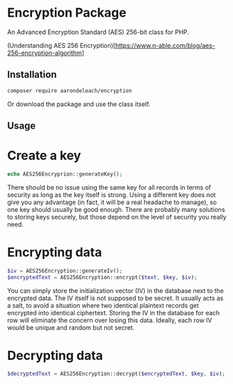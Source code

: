Encryption Package
==================

An Advanced Encryption Standard (AES) 256-bit class for PHP.

(Understanding AES 256 Encryption)[https://www.n-able.com/blog/aes-256-encryption-algorithm]

Installation
------------

```bash
composer require aarondeloach/encryption
```

Or download the package and use the class itself.

Usage
-----

# Create a key

```php
echo AES256Encryprion::generateKey();
```

There should be no issue using the same key for all records in terms of security as long as the key itself is strong. Using a different key does not give you any advantage (in fact, it will be a real headache to manage), so one key should usually be good enough. There are probably many solutions to storing keys securely, but those depend on the level of security you really need.

# Encrypting data

```php
$iv = AES256Encryption::generateIv();
$encryptedText = AES256Encryption::encrypt($text, $key, $iv);
```

You can simply store the initialization vector (IV) in the database next to the encrypted data. The IV itself is not supposed to be secret. It usually acts as a salt, to avoid a situation where two identical plaintext records get encrypted into identical ciphertext. Storing the IV in the database for each row will eliminate the concern over losing this data. Ideally, each row IV would be unique and random but not secret.

# Decrypting data

```php
$decryptedText = AES256Encryption::decrypt($encryptedText, $key, $iv);
```
